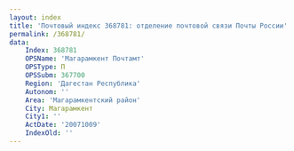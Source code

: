 ```yaml
---
layout: index
title: 'Почтовый индекс 368781: отделение почтовой связи Почты России'
permalink: /368781/
data:
    Index: 368781
    OPSName: 'Магарамкент Почтамт'
    OPSType: П
    OPSSubm: 367700
    Region: 'Дагестан Республика'
    Autonom: ''
    Area: 'Магарамкентский район'
    City: Магарамкент
    City1: ''
    ActDate: '20071009'
    IndexOld: ''
---
```

